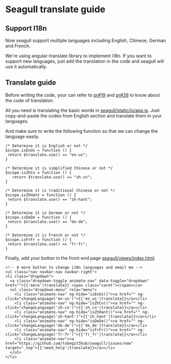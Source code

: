 # Seagull translate guide

## Support I18n

Now seagull support multiple languages including English, Chinese, German and French.

We're using angular-translate library to implement i18n. If you want to support new languages, just add the translation in the code and seagull will use it automatically.

## Translate guide

Before writing the code, your can refer to [pr#19](https://github.com/tobegit3hub/seagull/pull/19) and [pr#26](https://github.com/tobegit3hub/seagull/pull/26) to know about the code of translation.

All you need is translating the basic words in [seagull/static/js/app.js](https://github.com/tobegit3hub/seagull/blob/master/static/js/app.js). Just copy-and-paste the codes from English section and translate them in your languages.

And make sure to write the following function so that we can change the language easily.

```
/* Determine it is English or not */
$scope.isEnUs = function () {
 return $translate.use() == "en-us";
}

/* Determine it is simplified Chinese or not */
$scope.isZhCn = function () {
   return $translate.use() == "zh-cn";
}

/* Determine it is traditional Chinese or not */
$scope.isZhHant = function () {
 return $translate.use() == "zh-hant";
}

/* Determine it is German or not */
$scope.isDeDe = function () {
 return $translate.use() == "de-de";
}

/* Determine it is French or not */
$scope.isFrFr = function () {
 return $translate.use() == "fr-fr";
}
```

Finally, add your button in the front-end page [seagull/views/index.html](https://github.com/tobegit3hub/seagull/blob/master/views%2Findex.html).

```
<!-- A more button to change i18n languages and email me -->
<ul class="nav navbar-nav navbar-right">
<li class="dropdown">
  <a class="dropdown-toggle animate-nav" data-toggle="dropdown" href="">{{'more'|translate}} <span class="caret"></span></a>
  <ul class="dropdown-menu" role="menu">
    <li class="animate-nav" ng-hide="isEnUs()"><a href="" ng-click="changeLanguage('en-us')">{{'en_us'|translate}}</a></li>
    <li class="animate-nav" ng-hide="isZhCn()"><a href="" ng-click="changeLanguage('zh-cn')">{{'zh_cn'|translate}}</a></li>
    <li class="animate-nav" ng-hide="isZhHant()"><a href="" ng-click="changeLanguage('zh-hant')">{{'zh_hant'|translate}}</a></li>
    <li class="animate-nav" ng-hide="isDeDe()"><a href="" ng-click="changeLanguage('de-de')">{{'de_de'|translate}}</a></li>
    <li class="animate-nav" ng-hide="isFrFr()"><a href="" ng-click="changeLanguage('fr-fr')">{{'fr_fr'|translate}}</a></li>
    <li class="animate-nav"><a href="https://github.com/tobegit3hub/seagull/issues/new" target="_top">{{'need_help'|translate}}</a></li>
  </ul>
</li>
```